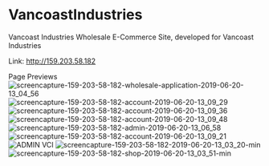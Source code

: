 # VancoastIndustries
Vancoast Industries Wholesale E-Commerce Site, developed for Vancoast Industries

Link: http://159.203.58.182

Page Previews
![screencapture-159-203-58-182-wholesale-application-2019-06-20-13_04_56](https://user-images.githubusercontent.com/8814112/59879533-c5ba2e00-935f-11e9-9b08-7e75d8ddb5a2.png)
![screencapture-159-203-58-182-account-2019-06-20-13_09_29](https://user-images.githubusercontent.com/8814112/59879581-e2eefc80-935f-11e9-8bd3-4dcf153eaff9.png)
![screencapture-159-203-58-182-account-2019-06-20-13_09_36](https://user-images.githubusercontent.com/8814112/59879583-e4202980-935f-11e9-801c-9f26f55e7093.png)
![screencapture-159-203-58-182-account-2019-06-20-13_09_48](https://user-images.githubusercontent.com/8814112/59879586-e5e9ed00-935f-11e9-9686-6aa62ca73575.png)
![screencapture-159-203-58-182-admin-2019-06-20-13_06_58](https://user-images.githubusercontent.com/8814112/59879588-e71b1a00-935f-11e9-81b0-218b8a8a9b68.png)
![screencapture-159-203-58-182-account-2019-06-20-13_09_21](https://user-images.githubusercontent.com/8814112/59879591-e84c4700-935f-11e9-95d2-d97edfef4104.png)
![ADMIN VCI](https://user-images.githubusercontent.com/8814112/59879603-ec786480-935f-11e9-9087-c78c16e9e982.PNG)
![screencapture-159-203-58-182-2019-06-20-13_03_20-min](https://user-images.githubusercontent.com/8814112/59879720-34978700-9360-11e9-9c40-14fa06b417da.png)
![screencapture-159-203-58-182-shop-2019-06-20-13_03_51-min](https://user-images.githubusercontent.com/8814112/59880715-95c05a00-9362-11e9-8f16-5ceccec80464.png)
